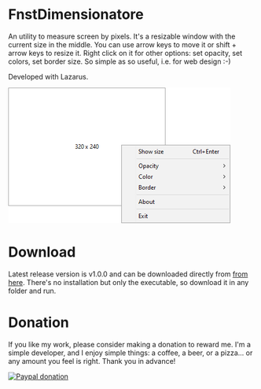 # FnstDimensionatore
An utility to measure screen by pixels. It's a resizable window with the current size in the middle. You can use arrow keys to move it or shift + arrow keys to resize it. Right click on it for other options: set opacity, set colors, set border size.
So simple as so useful, i.e. for web design :-)

Developed with Lazarus.

![Screenshot of FnstDimensionatore with right click menu opened](fnstdimensionatore.png)

# Download
Latest release version is v1.0.0 and can be downloaded directly from [from here](https://github.com/Fodox76/FnstDimensionatore/releases/latest/download/FnstDimensionatore.exe).
There's no installation but only the executable, so download it in any folder and run.

# Donation
If you like my work, please consider making a donation to reward me. I'm a simple developer, and I enjoy simple things: a coffee, a beer, or a pizza... or any amount you feel is right. Thank you in advance!

[![Paypal donation](https://www.paypalobjects.com/en_US/IT/i/btn/btn_donateCC_LG.gif)](https://www.paypal.com/donate/?hosted_button_id=8Y9M67QHC9DLS)


